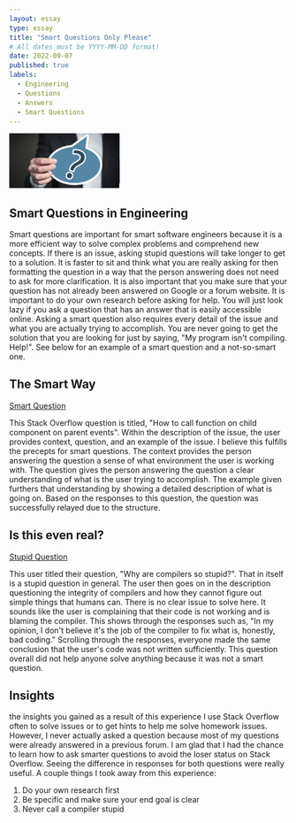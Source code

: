 ```yaml
---
layout: essay
type: essay
title: "Smart Questions Only Please"
# All dates must be YYYY-MM-DD format!
date: 2022-09-07
published: true
labels:
  - Engineering
  - Questions
  - Answers
  - Smart Questions
---
```



<img width="200px" class="rounded float-start pe-4" src="../img/smartquestions.png">

## Smart Questions in Engineering

Smart questions are important for smart software engineers because it is a more efficient way to solve complex problems and comprehend new concepts. If there is an issue, asking stupid questions will take longer to get to a solution. It is faster to sit and think what you are really asking for then formatting the question in a way that the person answering does not need to ask for more clarification. It is also important that you make sure that your question has not already been answered on Google or a forum website. It is important to do your own research before asking for help. You will just look lazy if you ask a question that has an answer that is easily accessible online. Asking a smart question also requires every detail of the issue and what you are actually trying to accomplish. You are never going to get the solution that you are looking for just by saying, "My program isn't compiling. Help!". See below for an example of a smart question and a not-so-smart one.

## The Smart Way

[Smart Question](https://stackoverflow.com/questions/42632711/how-to-call-function-on-child-component-on-parent-events)

This Stack Overflow question is titled, "How to call function on child component on parent events". Within the description of the issue, the user provides context, question, and an example of the issue. I believe this fulfills the precepts for smart questions. The context provides the person answering the question a sense of what environment the user is working with. The question gives the person answering the question a clear understanding of what is the user trying to accomplish. The example given furthers that understanding by showing a detailed description of what is going on. Based on the responses to this question, the question was successfully relayed due to the structure.

## Is this even real?

[Stupid Question](https://stackoverflow.com/questions/405770/why-are-compilers-so-stupid)

This user titled their question, "Why are compilers so stupid?". That in itself is a stupid question in general. The user then goes on in the description questioning the integrity of compilers and how they cannot figure out simple things that humans can. There is no clear issue to solve here. It sounds like the user is complaining that their code is not working and is blaming the compiler. This shows through the responses such as, "In my opinion, I don't believe it's the job of the compiler to fix what is, honestly, bad coding." Scrolling through the responses, everyone made the same conclusion that the user's code was not written sufficiently. This question overall did not help anyone solve anything because it was not a smart question.


## Insights
the insights you gained as a result of this experience
I use Stack Overflow often to solve issues or to get hints to help me solve homework issues. However, I never actually asked a question because most of my questions were already answered in a previous forum. I am glad that I had the chance to learn how to ask smarter questions to avoid the loser status on Stack Overflow. Seeing the difference in responses for both questions were really useful. A couple things I took away from this experience:

1) Do your own research first
2) Be specific and make sure your end goal is clear
3) Never call a compiler stupid
